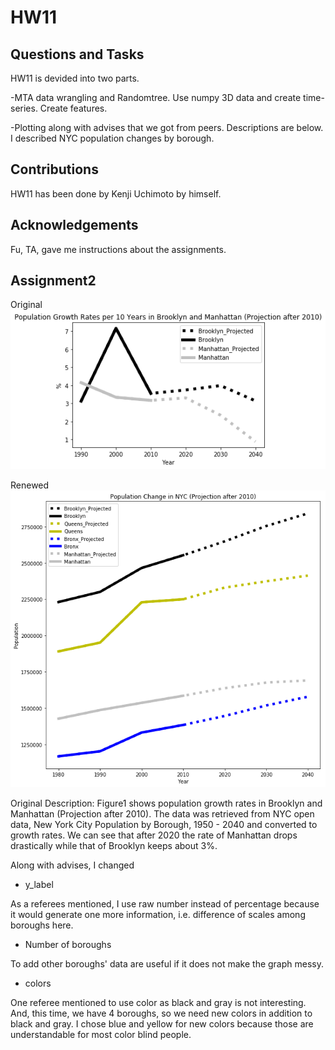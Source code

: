 # HW11

## Questions and Tasks
HW11 is devided into two parts.

-MTA data wrangling and Randomtree. Use numpy 3D data and create time-series. Create features.

-Plotting along with advises that we got from peers. Descriptions are below. I described NYC population changes by borough.

## Contributions
HW11 has been done by Kenji Uchimoto by himself. 

## Acknowledgements
Fu, TA, gave me instructions about the assignments. 

## Assignment2
Original
![main plot](image/Picture_for_Assignment.png)

Renewed
![main plot](image/Picture_for_Assignment1.png)


Original Description: Figure1 shows population growth rates in Brooklyn and Manhattan (Projection after 2010). The data was retrieved from NYC open data, New York City Population by Borough, 1950 - 2040 and converted to growth rates. 
We can see that after 2020 the rate of Manhattan drops drastically while that of Brooklyn keeps about 3%. 

Along with advises, I changed
- y_label

As a referees mentioned, I use raw number instead of percentage because it would generate one more information, i.e. difference of scales among boroughs here.

- Number of boroughs

To add other boroughs' data are useful if it does not make the graph messy. 

- colors

One referee mentioned to use color as black and gray is not interesting. And, this time, we have 4 boroughs, so we need new colors in addition to black and gray. I chose blue and yellow for new colors because those are understandable for most color blind people. 
